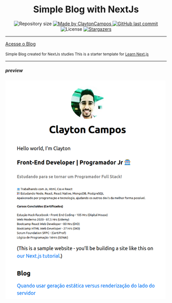 <h1 align="center" width="250px>
    NextLevelWeek 3.0
</h1>

<h4 align="center"> 
	 Simple Blog with NextJs 
</h4>
<p align="center">	
  <img alt="Repository size" src="https://img.shields.io/github/repo-size/claytoncampos/NLW3.0-Happy">
	
  <a href="https://www.linkedin.com/in/clayton-almeida-campos-198732176/">
    <img alt="Made by ClaytonCampos" src="https://img.shields.io/badge/made%20by-ClaytonCampos-%2304D361">
  </a>
  
  <a href="https://github.com/claytoncampos/simple-blog-nextjs">
    <img alt="GitHub last commit" src="https://img.shields.io/github/last-commit/claytoncampos/simple-blog-nextjs">
  </a>

  <img alt="License" src="https://img.shields.io/badge/license-MIT-brightgreen">
   <a href="https://github.com/claytoncampos/simple-blog-nextjs/stargazers">
    <img alt="Stargazers" src="https://img.shields.io/github/stars/claytoncampos/simple-blog-nextjs?style=social">
  </a>


---
[Acesse o Blog](http://simple-blog-nextjs.claytoncampos.vercel.app/)

<small>Simple Blog created for NextJs studies
This is a starter template for [Learn Next.js](https://nextjs.org/learn)</small>

___
##### preview
<img align="center" alt="home" src="./background/captura.png" width="500">
